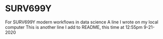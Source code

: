 # SURV699Y
For SURV699Y modern workflows in data science
A line I wrote on my local computer
This is another line I add to README, this time at 12:55pm 9-21-2020
